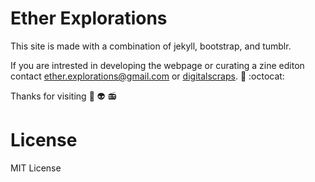 # Ether Explorations
This site is made with a combination of jekyll, bootstrap, and tumblr. 

If you are intrested in developing the webpage or curating a zine editon contact ether.explorations@gmail.com or [digitalscraps](http://github.com/digitalscraps). :love_letter: :octocat:

Thanks for visiting 
:musical_note: :alien: :radio:



# License
MIT License
